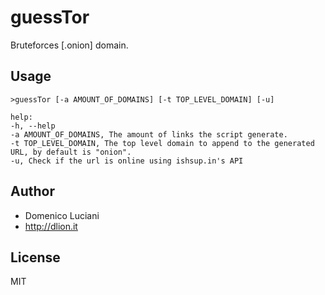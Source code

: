 # guessTor
Bruteforces [.onion] domain.

## Usage

```
>guessTor [-a AMOUNT_OF_DOMAINS] [-t TOP_LEVEL_DOMAIN] [-u]

help:
-h, --help
-a AMOUNT_OF_DOMAINS, The amount of links the script generate.
-t TOP_LEVEL_DOMAIN, The top level domain to append to the generated URL, by default is "onion".
-u, Check if the url is online using ishsup.in's API
```

## Author

* Domenico Luciani
* http://dlion.it

## License
MIT
